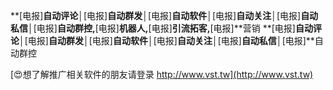 **[电报]**自动评论│**[电报]**自动群发│**[电报]**自动软件│**[电报]**自动关注│**[电报]**自动私信│**[电报]**自动群控,**[电报]**机器人,**[电报]**引流拓客,**[电报]**营销
**[电报]**自动评论│**[电报]**自动群发│**[电报]**自动软件│**[电报]**自动关注│**[电报]**自动私信│**[电报]**自动群控

[😍想了解推广相关软件的朋友请登录 http://www.vst.tw](http://www.vst.tw)




